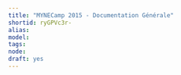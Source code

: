 ```yaml
---
title: "MYNECamp 2015 - Documentation Générale"
shortid: ryGPVc3r-
alias: 
model: 
tags: 
node: 
draft: yes
--- 
```

 